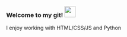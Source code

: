 ### Welcome to my git! <img src="https://raw.githubusercontent.com/MartinHeinz/MartinHeinz/master/wave.gif" width="30px">

<p>
  I enjoy working with HTML/CSS/JS and Python
</p>
